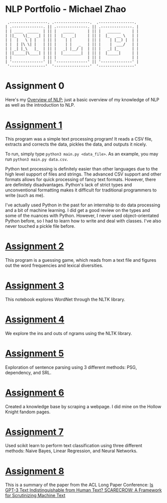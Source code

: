 # NLP Portfolio - Michael Zhao

```
 .-----------------. .----------------.  .----------------.
| .--------------. || .--------------. || .--------------. |
| | ____  _____  | || |   _____      | || |   ______     | |
| ||_   \|_   _| | || |  |_   _|     | || |  |_   __ \   | |
| |  |   \ | |   | || |    | |       | || |    | |__) |  | |
| |  | |\ \| |   | || |    | |   _   | || |    |  ___/   | |
| | _| |_\   |_  | || |   _| |__/ |  | || |   _| |_      | |
| ||_____|\____| | || |  |________|  | || |  |_____|     | |
| |              | || |              | || |              | |
| '--------------' || '--------------' || '--------------' |
 '----------------'  '----------------'  '----------------'
```

# Assignment 0

Here's my [Overview of NLP](nlp-overview.pdf); just a basic overview of my knowledge of NLP as well as the introduction to NLP.

# [Assignment 1](https://github.com/MichaelZhao21/nlp-class-cs4395/tree/master/src/hw1)

This program was a simple text processing program! It reads a CSV file, extracts and corrects the data, pickles the data, and outputs it nicely.

To run, simply type `python3 main.py <data_file>`. As an example, you may run `python3 main.py data.csv`.

Python text processing is definitely easier than other languages due to the high level support of files and strings. The advanced CSV support and other formats allows for quick processing of fancy text formats. However, there are definitely disadvantages. Python's lack of strict types and unconventional formatting makes it difficult for traditional programmers to write (such as me).

I've actually used Python in the past for an internship to do data processing and a bit of machine learning. I did get a good review on the types and some of the nuances with Python. However, I never used object-orientated Python before, so I had to learn how to write and deal with classes. I've also never touched a pickle file before.

# [Assignment 2](https://github.com/MichaelZhao21/nlp-class-cs4395/tree/master/src/hw2)

This program is a guessing game, which reads from a text file and figures out the word frequencies and lexical diversities.

# [Assignment 3](https://github.com/MichaelZhao21/nlp-class-cs4395/tree/master/src/hw3/wordnet.ipynb)

This notebook explores WordNet through the NLTK library.

# [Assignment 4](https://github.com/MichaelZhao21/nlp-class-cs4395/tree/master/src/hw4)

We explore the ins and outs of ngrams using the NLTK library.

# [Assignment 5](https://github.com/MichaelZhao21/nlp-class-cs4395/tree/master/src/hw5/sentence-parsing.pdf)

Exploration of sentence parsing using 3 different methods: PSG, dependency, and SRL.

# [Assignment 6](https://github.com/MichaelZhao21/nlp-class-cs4395/tree/master/src/hw6)

Created a knowledge base by scraping a webpage. I did mine on the Hollow Knight fandom pages.

# [Assignment 7](https://github.com/MichaelZhao21/nlp-class-cs4395/tree/master/src/hw7/text-classification.pdf)

Used scikit learn to perform text classification using three different methods: Naive Bayes, Linear Regression, and Neural Networks.

# [Assignment 8](https://github.com/MichaelZhao21/nlp-class-cs4395/tree/master/src/hw8/acl-summary.pdf)

This is a summary of the paper from the ACL Long Paper Conference: [Is GPT-3 Text Indistinguishable from Human Text?
SCARECROW: A Framework for Scrutinizing Machine Text](https://aclanthology.org/2022.acl-long.501.pdf)

